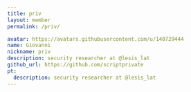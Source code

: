 ```yaml
---
title: priv
layout: member
permalink: /priv/

avatar: https://avatars.githubusercontent.com/u/140729444
name: Giovanni
nickname: priv
description: security researcher at @lesis_lat
github_url: https://github.com/scriptprivate
pt:
  description: security researcher at @lesis_lat
---
```

